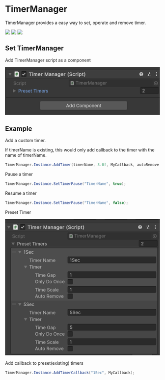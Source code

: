 # TimerManager

TimerManager provides a easy way to set, operate and remove timer.

![](https://img.shields.io/badge/Unity-2021.3.4+-red.svg?style=flat&logo=unity)
[![](https://img.shields.io/github/v/release/CCH1215/TimerManager
)](https://github.com/CCH1215/TimerManager/releases/)
[![](https://img.shields.io/github/license/CCH1215/TimerManager
)](https://raw.githubusercontent.com/CCH1215/TimerManager/main/LICENSE)


## Set TimerManager
Add TimerManager script as a component

![](https://raw.githubusercontent.com/CCH1215/MyImages/main/TimerManager/AddComponent.png)

## Example
Add a custom timer.

If timerName is existing, this would only add callback to the timer with the name of timerName.
```c#
TimerManager.Instance.AddTimer(timerName, 3.0f, MyCallback, autoRemove:false);
```
Pause a timer
```c#
TimerManager.Instance.SetTimerPause("TimerName", true);
```
Resume a timer
```c#
TimerManager.Instance.SetTimerPause("TimerName", false);
```

Preset Timer

![](https://raw.githubusercontent.com/CCH1215/MyImages/main/TimerManager/PresetTimer.png)

Add callback to preset(existing) timers
```c#
TimerManager.Instance.AddTimerCallback("1Sec", MyCallback);
```

